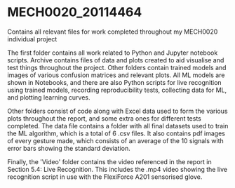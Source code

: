 # MECH0020_20114464
Contains all relevant files for work completed throughout my MECH0020 individual project

The first folder contains all work related to Python and Jupyter notebook scripts. Archive contains files of data and plots created to aid visualise and test things throughout the project. Other folders contain trained models and images of various confusion matrices and relevant plots. All ML models are shown in Notebooks, and there are also Python scripts for live recognition using trained models, recording reproducibility tests, collecting data for ML, and plotting learning curves.

Other folders consist of code along with Excel data used to form the various plots throughout the report, and some extra ones for different tests completed. The data file contains a folder with all final datasets used to train the ML algorithm, which is a total of 6 .csv files. It also contains pdf images of every gesture made, which consists of an average of the 10 signals with error bars showing the standard deviation. 

Finally, the 'Video' folder contains the video referenced in the report in Section 5.4: Live Recognition. This includes the .mp4 video showing the live recognition script in use with the FlexiForce A201 sensorised glove. 

